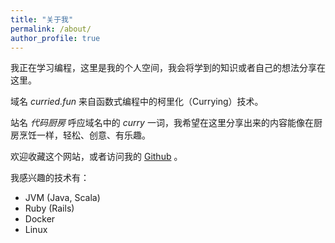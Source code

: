 ```yaml
---
title: "关于我"
permalink: /about/
author_profile: true
---
```


我正在学习编程，这里是我的个人空间，我会将学到的知识或者自己的想法分享在这里。

域名 _curried.fun_ 来自函数式编程中的柯里化（Currying）技术。

站名 _代码厨房_ 呼应域名中的 _curry_ 一词，我希望在这里分享出来的内容能像在厨房烹饪一样，轻松、创意、有乐趣。

欢迎收藏这个网站，或者访问我的 [Github](https://github.com/houyuanjie) 。

我感兴趣的技术有：

- JVM (Java, Scala)
- Ruby (Rails)
- Docker
- Linux

